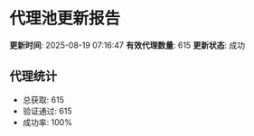 # 代理池更新报告

**更新时间**: 2025-08-19 07:16:47
**有效代理数量**: 615
**更新状态**:  成功

## 代理统计
- 总获取: 615
- 验证通过: 615
- 成功率: 100%
